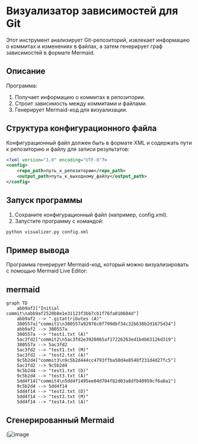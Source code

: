 # Визуализатор зависимостей для Git

Этот инструмент анализирует Git-репозиторий, извлекает информацию о коммитах и изменениях в файлах, а затем генерирует граф зависимостей в формате Mermaid.

## Описание
Программа:
1. Получает информацию о коммитах в репозитории.
2. Строит зависимость между коммитами и файлами.
3. Генерирует Mermaid-код для визуализации.

## Структура конфигурационного файла
Конфигурационный файл должен быть в формате XML и содержать пути к репозиторию и файлу для записи результатов:

```xml
<?xml version="1.0" encoding="UTF-8"?>
<config>
    <repo_path>путь_к_репозиторию</repo_path>
    <output_path>путь_к_выходному_файлу</output_path>
</config>
```
## Запуск программы
1. Сохраните конфигурационный файл (например, config.xml).
2. Запустите программу с командой:
```bash
python visualizer.py config.xml
```
## Пример вывода
Программа генерирует Mermaid-код, который можно визуализировать с помощью Mermaid Live Editor:

## mermaid
```
graph TD
    abb9af2["Initial commit\nabb9af2528b8e1e31123f3bb7cb1f76fa010604d"]
    abb9af2 --> ".gitattributes (A)"
    380557a["commit1\n380557a92976c0f799dbf34c32b638b2d1675d34"]
    abb9af2 --> 380557a
    380557a --> "test1.txt (A)"
    5ac3fd2["commit2\n5ac3fd2e3920865af17226263ed1b4b63126d319"]
    380557a --> 5ac3fd2
    5ac3fd2 --> "test1.txt (M)"
    5ac3fd2 --> "test2.txt (A)"
    9c5b2d4["commit3\n9c5b2d444cc4793ffba50d4e8548f231d4d27fc5"]
    5ac3fd2 --> 9c5b2d4
    9c5b2d4 --> "test1.txt (D)"
    9c5b2d4 --> "test3.txt (A)"
    5dd4f14["commit4\n5dd4f1495ee04d704f82d03a8dfb40959cf6a8a1"]
    9c5b2d4 --> 5dd4f14
    5dd4f14 --> "test2.txt (D)"
    5dd4f14 --> "test3.txt (M)"
    5dd4f14 --> "test4.txt (A)"
```
## Сгенерированный Mermaid
(![image](https://github.com/user-attachments/assets/ef6148d1-7fa9-4401-a2a2-99dd2936dad0)

